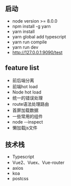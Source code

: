 ## 启动
- node version >= 8.0.0
- npm install -g yarn
- yarn install
- yarn global add typescript
- yarn run compile
- yarn run dev
- http://127.0.0.1:9090/test

## feature list
- 前后端分离
- 前端hot load
- Node hot load
- 统一的错误处理
- route语法处理路由
- 首屏加载数据
- 一些常用的组件
- node --inspect
- 懒加载js文件

## 技术栈
- Typescript
- Vue2、Vuex、Vue-router
- axios
- koa
- postcss

